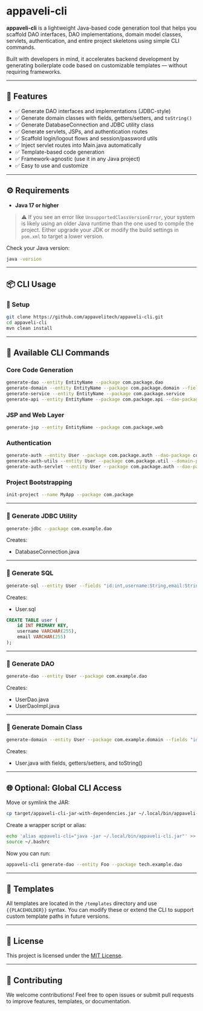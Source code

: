 # appaveli-cli

**appaveli-cli** is a lightweight Java-based code generation tool that helps you scaffold DAO interfaces, DAO implementations, domain model classes, servlets, authentication, and entire project skeletons using simple CLI commands.

Built with developers in mind, it accelerates backend development by generating boilerplate code based on customizable templates — without requiring frameworks.

---

## 🚀 Features

- ✅ Generate DAO interfaces and implementations (JDBC-style)
- ✅ Generate domain classes with fields, getters/setters, and `toString()`
- ✅ Generate DatabaseConnection and JDBC utility class
- ✅ Generate servlets, JSPs, and authentication routes
- ✅ Scaffold login/logout flows and session/password utils
- ✅ Inject servlet routes into Main.java automatically
- ✅ Template-based code generation
- ✅ Framework-agnostic (use it in any Java project)
- ✅ Easy to use and customize

---

## ⚙️ Requirements

- **Java 17 or higher**

> ⚠️ If you see an error like `UnsupportedClassVersionError`, your system is likely using an older Java runtime than the one used to compile the project. Either upgrade your JDK or modify the build settings in `pom.xml` to target a lower version.

Check your Java version:

```bash
java -version
```

---

## 📦 CLI Usage

### 🔹 Setup

```bash
git clone https://github.com/appavelitech/appaveli-cli.git
cd appaveli-cli
mvn clean install
```

---

## 🧰 Available CLI Commands

### Core Code Generation

```bash
generate-dao --entity EntityName --package com.package.dao
generate-domain --entity EntityName --package com.package.domain --fields "name:String,email:String"
generate-service --entity EntityName --package com.package.service
generate-api --entity EntityName --package com.package.api --dao-package com.package.dao --domain-package com.package.domain --util-package com.package.util
```

### JSP and Web Layer

```bash
generate-jsp --entity EntityName --package com.package.web
```

### Authentication

```bash
generate-auth --entity User --package com.package.auth --dao-package com.package.dao --domain-package com.package.domain
generate-auth-utils --entity User --package com.package.util --domain-package com.package.domain
generate-auth-servlet --entity User --package com.package.auth --dao-package com.package.dao --domain-package com.package.domain --util-package com.package.util
```

### Project Bootstrapping

```bash
init-project --name MyApp --package com.package
```

---

### 🔹 Generate JDBC Utility

```bash
generate-jdbc --package com.example.dao
```

Creates:
* DatabaseConnection.java

---

### 🔹 Generate SQL

```bash
generate-sql --entity User --fields "id:int,username:String,email:String"
```

Creates:
* User.sql

```sql
CREATE TABLE user (
    id INT PRIMARY KEY,
    username VARCHAR(255),
    email VARCHAR(255)
);
```

---

### 🔹 Generate DAO

```bash
generate-dao --entity User --package com.example.dao
```

Creates:
* UserDao.java
* UserDaoImpl.java

---

### 🔹 Generate Domain Class

```bash
generate-domain --entity User --package com.example.domain --fields "id:int,username:String,email:String,active:boolean"
```

Creates:
* User.java with fields, getters/setters, and toString()

---

## 🌐 Optional: Global CLI Access

Move or symlink the JAR:

```bash
cp target/appaveli-cli-jar-with-dependencies.jar ~/.local/bin/appaveli-cli.jar
```

Create a wrapper script or alias:

```bash
echo 'alias appaveli-cli="java -jar ~/.local/bin/appaveli-cli.jar"' >> ~/.bashrc
source ~/.bashrc
```

Now you can run:

```bash
appaveli-cli generate-dao --entity Foo --package tech.example.dao
```

---

## 📁 Templates

All templates are located in the `/templates` directory and use `{{PLACEHOLDER}}` syntax. You can modify these or extend the CLI to support custom template paths in future versions.

---

## 📜 License

This project is licensed under the [MIT License](LICENSE).

---

## 🤝 Contributing

We welcome contributions! Feel free to open issues or submit pull requests to improve features, templates, or documentation.
